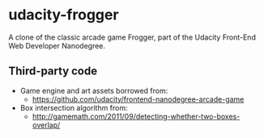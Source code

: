 # udacity-frogger
A clone of the classic arcade game Frogger, part of the Udacity Front-End Web Developer Nanodegree.

## Third-party code

- Game engine and art assets borrowed from:
    - https://github.com/udacity/frontend-nanodegree-arcade-game
- Box intersection algorithm from:
    - http://gamemath.com/2011/09/detecting-whether-two-boxes-overlap/
